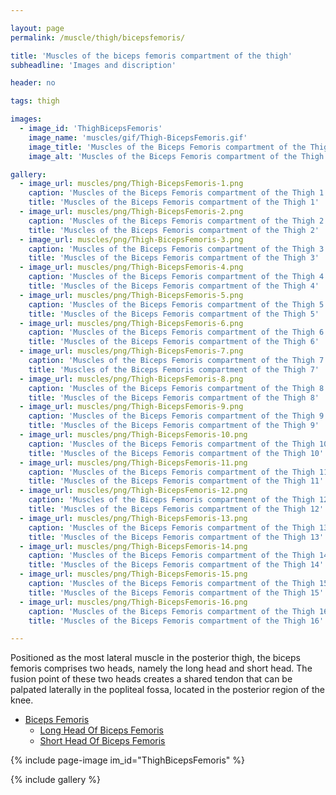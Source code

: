 ```yaml
---

layout: page
permalink: /muscle/thigh/bicepsfemoris/

title: 'Muscles of the biceps femoris compartment of the thigh'
subheadline: 'Images and discription'

header: no

tags: thigh

images:
  - image_id: 'ThighBicepsFemoris'
    image_name: 'muscles/gif/Thigh-BicepsFemoris.gif'
    image_title: 'Muscles of the Biceps Femoris compartment of the Thigh'
    image_alt: 'Muscles of the Biceps Femoris compartment of the Thigh' 

gallery:
  - image_url: muscles/png/Thigh-BicepsFemoris-1.png
    caption: 'Muscles of the Biceps Femoris compartment of the Thigh 1'
    title: 'Muscles of the Biceps Femoris compartment of the Thigh 1'
  - image_url: muscles/png/Thigh-BicepsFemoris-2.png
    caption: 'Muscles of the Biceps Femoris compartment of the Thigh 2'
    title: 'Muscles of the Biceps Femoris compartment of the Thigh 2'
  - image_url: muscles/png/Thigh-BicepsFemoris-3.png
    caption: 'Muscles of the Biceps Femoris compartment of the Thigh 3'
    title: 'Muscles of the Biceps Femoris compartment of the Thigh 3'
  - image_url: muscles/png/Thigh-BicepsFemoris-4.png
    caption: 'Muscles of the Biceps Femoris compartment of the Thigh 4'
    title: 'Muscles of the Biceps Femoris compartment of the Thigh 4'
  - image_url: muscles/png/Thigh-BicepsFemoris-5.png
    caption: 'Muscles of the Biceps Femoris compartment of the Thigh 5'
    title: 'Muscles of the Biceps Femoris compartment of the Thigh 5'
  - image_url: muscles/png/Thigh-BicepsFemoris-6.png
    caption: 'Muscles of the Biceps Femoris compartment of the Thigh 6'
    title: 'Muscles of the Biceps Femoris compartment of the Thigh 6'
  - image_url: muscles/png/Thigh-BicepsFemoris-7.png
    caption: 'Muscles of the Biceps Femoris compartment of the Thigh 7'
    title: 'Muscles of the Biceps Femoris compartment of the Thigh 7'
  - image_url: muscles/png/Thigh-BicepsFemoris-8.png
    caption: 'Muscles of the Biceps Femoris compartment of the Thigh 8'
    title: 'Muscles of the Biceps Femoris compartment of the Thigh 8'
  - image_url: muscles/png/Thigh-BicepsFemoris-9.png
    caption: 'Muscles of the Biceps Femoris compartment of the Thigh 9'
    title: 'Muscles of the Biceps Femoris compartment of the Thigh 9'
  - image_url: muscles/png/Thigh-BicepsFemoris-10.png
    caption: 'Muscles of the Biceps Femoris compartment of the Thigh 10'
    title: 'Muscles of the Biceps Femoris compartment of the Thigh 10'
  - image_url: muscles/png/Thigh-BicepsFemoris-11.png
    caption: 'Muscles of the Biceps Femoris compartment of the Thigh 11'
    title: 'Muscles of the Biceps Femoris compartment of the Thigh 11'
  - image_url: muscles/png/Thigh-BicepsFemoris-12.png
    caption: 'Muscles of the Biceps Femoris compartment of the Thigh 12'
    title: 'Muscles of the Biceps Femoris compartment of the Thigh 12'
  - image_url: muscles/png/Thigh-BicepsFemoris-13.png
    caption: 'Muscles of the Biceps Femoris compartment of the Thigh 13'
    title: 'Muscles of the Biceps Femoris compartment of the Thigh 13'
  - image_url: muscles/png/Thigh-BicepsFemoris-14.png
    caption: 'Muscles of the Biceps Femoris compartment of the Thigh 14'
    title: 'Muscles of the Biceps Femoris compartment of the Thigh 14'
  - image_url: muscles/png/Thigh-BicepsFemoris-15.png
    caption: 'Muscles of the Biceps Femoris compartment of the Thigh 15'
    title: 'Muscles of the Biceps Femoris compartment of the Thigh 15'
  - image_url: muscles/png/Thigh-BicepsFemoris-16.png
    caption: 'Muscles of the Biceps Femoris compartment of the Thigh 16'
    title: 'Muscles of the Biceps Femoris compartment of the Thigh 16'

---
```


Positioned as the most lateral muscle in the posterior thigh, the biceps femoris comprises two heads, namely the long head and short head. The fusion point of these two heads creates a shared tendon that can be palpated laterally in the popliteal fossa, located in the posterior region of the knee.

- [Biceps Femoris](/muscle/thigh/bicepsfemoris/)
  - [Long Head Of Biceps Femoris](/muscle/thigh/longheadofbicepsfemoris/)
  - [Short Head Of Biceps Femoris](/muscle/thigh/shortheadofbicepsfemoris/)

{% include page-image im_id="ThighBicepsFemoris" %}

{% include gallery %}